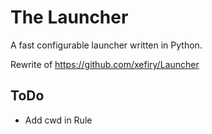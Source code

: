 # The Launcher

A fast configurable launcher written in Python.

Rewrite of <https://github.com/xefiry/Launcher>

## ToDo

- Add cwd in Rule
